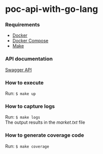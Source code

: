 # poc-api-with-go-lang
### Requirements
* [Docker](https://www.docker.com/)
* [Docker Compose](https://docs.docker.com/compose/)
* [Make](https://www.gnu.org/software/make/)

### API documentation
[Swagger API](https://github.com/ferreira91/poc-api-with-go-lang/blob/master/market-api/api/openapi.yaml)

### How to execute 
Run: ```$ make up```

### How to capture logs
Run: ```$ make logs```  
The output results in the *market.txt* file

### How to generate coverage code
Run: ```$ make coverage```